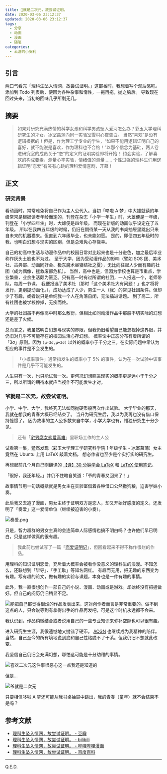 ```yaml
---
title: 👴就是二次元，故尝试证明。
date: 2020-03-06 23:12:37
updated: 2020-03-06 23:12:37
tags:
  - 分享
  - 动画
  - 漫画
  - 随笔
categories:
  - 云游的小安利
---
```


## 引言

两口气看完「理科生坠入情网，故尝试证明。」这部番时，我想着写个观后感吧。添加到 Todo 列表后，便因为各种杂事和惰性，一拖再拖，抛之脑后。
导致现在回过头来，当初的回味几乎所剩无几。

<!-- more -->

## 摘要

> 如果对研究充满热情的科学女孩和科学男孩坠入爱河怎么办？彩玉大学理科研究生的才女，冰室菖蒲向同一实验室雪村心夜告白。
> 当然“喜欢”是没有逻辑根据的！但是，作为理工学专业的学生，“如果不能用逻辑证明自己的喜好，就不能说是喜欢，作为理科也不合格！”以那个信念为基础，两人卷进研究室的成员关于“恋”的定义的证明实验即将开始！
> 约会实验，了解喜欢的构成要素，测量心率实验，情绪值的测量……
> 个性过强的理科生们用逻辑证明“恋爱”有笑有心跳的理科爱情喜剧，开幕！

## 正文

### 研究背景

看动画时，常常难免将自己作为主人公代入。当初「哆啦 A 梦」中大雄就读的年级常常是根据读者年龄而定的，刊登在杂志「小学一年生」时，大雄便是一年级，刊登在「小学四年生」时，大雄便是四年级。
而现在新版的动画似乎设定在了五年级。
所以在我四五年级的时候，仍旧在期待某一天从我的书桌抽屉里跳出只来自未来的机器猫来。但直到六年级毕业，也未能如愿。
是的，即便四五年级时的我，也明白幻想与现实的区别，但是总难免心存侥幸。

自己的初高中生活与动漫作品中的校园日常对比起来也是十分逊色，加之最后毕业称作灰头土脸也不为过。
至于大学，因为受动漫作品的影响（譬如 SOS 团、美术社、古典部、动画同好会、极东魔术昼寝结社之夏），无比向往起人少而有趣的社团（成为偶像，拯救废部危机）。
当然，高中也是，但因为学校也算是市重点，学业繁重，业余生活颇为匮乏。只有高一时有过所谓的社团，一人报选一个，老师带队，每周一节课。
我便报选了美术社（那时「这个美术社大有问题！」也才将将发行，更别提动画化。），成功达成了人少，男生一人（我）的常见社团条件。但却少了有趣，或者说只是单纯我一个人在角落自闭，无法插进话题。
到了高二，所有社团也被学校停掉，无疾而终。

大学的社团虽不再像高中时那么敷衍，但相比如同动漫作品中那般不切实际的幻想还是差了火候。

总而言之，我虽然明白幻想与现实的界限，但我仍旧希望自己能忽视掉这界限，并仍旧对几乎不可能存在的校园生活心存幻想。
概率论中正态分布有着所谓的「3σ」原则。因为 `(μ-3σ,μ+3σ)` 以外的概率小于千分之三，在实际问题中常认为相应的事件是不会发生的。

> 「小概率事件」通常指发生的概率小于 5% 的事件，认为在一次试验中该事件是几乎不可能发生的。

人生只有一次，也只能试验一次。更何况幻想照进现实的概率更是远小于千分之三，所以所谓的期待本就应当视作不可能发生才对。

### 爷就是二次元，故尝试证明。

小学、中学、大学，我终究无法如同抛硬币般再次作出试验。
大学毕业的那天，我就在想我的青春大概已经结束了。
当升为研究生后，我以为我再也没有借口保持憧憬了。
因为故事的主人公多数来自中学，小学大学也有，惟独研究生十分少见。

> 还有「[宅男腐女恋爱真难](https://www.bilibili.com/bangumi/play/ss23856)」里职场工作的主人公

试看第一集，猛然发现（彩玉大学理工学研究科学院 1 年级学生 - 冰室菖蒲）女主竟然在 Ubuntu 上用 LaTeX 敲着文档。
想必作者也至少是个实打实的研究生。

再想起前几个月自己刚翻译的 [【译】30 分钟学会 LaTeX](https://www.yunyoujun.cn/share/trans-learn-latex-in-30-minutes/) 和 [LaTeX 使用笔记](https://yunyoujun.cn/note/latex-use-note/)。

「很好，我还年轻。」并仍不住暗自笑道：「爷的青春又回来了！」

故事情节用一句话概括就是男女主在实验室借着各种借口公然撒狗粮，迫害学妹小奏。

此后我又去追了漫画，男女主终于证明双方是恋人，却又开始好感度的定义，还发明了「奏爱」这一爱情单位（继续被迫害的小奏）。

![奏爱.png](https://i.loli.net/2020/03/07/ANPzyVXTgQFC4eJ.png)

只是，智力超群的男女主真的会连简单人际感情也搞不明白吗？也许他们早已明白，只是这样做真的很有趣。

> 我此前也尝试写了一篇「[恋爱证明记](https://www.yunyoujun.cn/creation/novel/proof-of-love/)」，但回看起来不得不称作很烂的作品。

用理科的知识证明恋爱，充斥着大概率会被看作没意义的理科生的浪漫。不知怎么，还联想到「毕导」、「手工耿」等知名网红。
有趣而无用，把无趣的东西变为有趣。写有趣的论文，做有趣的实验与课题，本身也是一件有趣的事情。

此外，我一直很想创作一部自己的小说、漫画、动画或是游戏。却始终没有把握做好。但自己的阅历仍旧稍显不足。

![能把自己都觉得很烂的作品发表出来，这对创作者而言是非常重要的。做不到这点的人，只会说等到有拿得出手的作品再发吧，可是这个时机永远都不会来。](https://i.loli.net/2020/03/07/85gXq2HUc4p97mZ.jpg)

我认识到，作品稍微结合或者说用自己的一些专业知识来弥补空隙也可以很有趣。

进入研究生生涯，我很遗憾地又抛错了硬币。
[ACGN](https://baike.baidu.com/item/ACGN/194297) 也继续成为我精神的陪伴。
当然，自己至今的所有境地说到底和自己性格脱不了干系。但我仍旧不想就此改变。

我坚信自己仍旧会充满幻想，哪怕这可能是十分幼稚的事情。

![喜欢二次元这件事很恶心这一点我还是知道的](https://cdn.jsdelivr.net/gh/YunYouJun/cdn/img/meme/love-er-ci-yuan-is-sick.jpg)

但是...

![爷就是二次元](https://cdn.jsdelivr.net/gh/YunYouJun/cdn/img/meme/i-am-er-ci-yuan.jpg)

只要相信哆啦 A 梦还可能从我书桌抽屉中跳出，我的青春（童年）就不会结束不是吗？

## 参考文献

- [理科生坠入情网，故尝试证明。 - 豆瓣](https://movie.douban.com/subject/30426867/)
- [理科生坠入情网，故尝试证明。 - bilibili](https://www.bilibili.com/bangumi/play/ep307476)
- [理科生坠入情网，故尝试证明。 - 哔哩哔哩漫画](https://manga.bilibili.com/detail/mc27652)
- [理科生坠入情网，故尝试证明。 - 百度百科](https://baike.baidu.com/item/理科生坠入情网，故尝试证明。/23243616)

---

Q.E.D.
